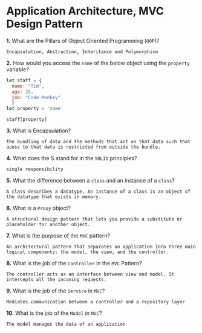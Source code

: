 # Application Architecture, MVC Design Pattern

**1.** What are the Pillars of Object Oriented Programming (`OOP`)?
<!-- enter you answer in the space below -->
```
Encapsulation, Abstraction, Inheritance and Polymorphism
```
**2.** How would you access the `name` of the below object using the `property` variable?
```js
let staff = {
  name: "Tim",
  age: 26,
  job: "Code Monkey"
  }
let property = 'name'
```
<!-- enter you answer in the space below -->
```
staff[property]
```
**3.** What is Encapsulation?
<!-- enter you answer in the space below -->
```
The bundling of data and the methods that act on that data such that acess to that data is restricted from outside the bundle.
```
**4.** What does the S stand for in the `SOLID` principles?
<!-- enter you answer in the space below -->
```
single responsibility
```
**5.** What the difference between a `class` and an instance of a `class`?
<!-- enter you answer in the space below -->
```
A class describes a datatype. An instance of a class is an object of the datatype that exists in memory.
```
**6.** What is a `Proxy` object?
<!-- enter you answer in the space below -->
```
A structural design pattern that lets you provide a substitute or placeholder for another object.
```

**7.** What is the purpose of the `MVC` pattern?
<!-- enter you answer in the space below -->
```
An architectural pattern that separates an application into three main logical components: the model, the view, and the controller.
```
**8.** What is the job of the `Controller` in the `MVC` Pattern?
<!-- enter you answer in the space below -->
```
The controller acts as an interface between view and model. It intercepts all the incoming requests.
```

**9.** What is the job of the `Service` in `MVC`?
<!-- enter you answer in the space below -->
```
Mediates communication between a controller and a repository layer
```
**10.** What is the job of the `Model` in `MVC`?
<!-- enter you answer in the space below -->
```
The model manages the data of an application
```

